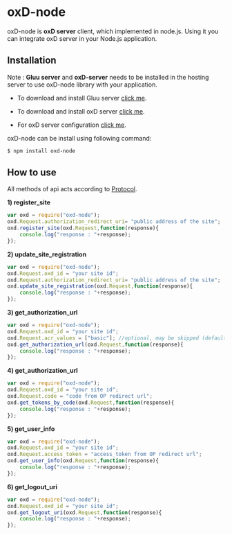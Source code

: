 oxD-node
========

oxD-node is **oxD server** client, which implemented in node.js. Using it you can integrate oxD server in your Node.js application.

Installation
------------

Note : **Gluu server** and **oxD-server** needs to be installed in the hosting server to use oxD-node library with your application.

* To download and install Gluu server [click me](http://www.gluu.org/docs/).

* To download and install oxD server [click me](http://ox.gluu.org/doku.php?id=oxd:rp).

* For oxD server configuration [click me](http://ox.gluu.org/doku.php?id=oxd:home&s[]=mvn).


oxD-node can be install using following command:

```sh
$ npm install oxd-node
```

How to use
-----------

All methods of api acts according to [Protocol](../.././oxdserver/index.md).

**1) register_site**

```js
var oxd = require("oxd-node");
oxd.Request.authorization_redirect_uri= "public address of the site";
oxd.register_site(oxd.Request,function(response){
	console.log("response : "+response);
});
```

**2) update_site_registration**

```js
var oxd = require("oxd-node");
oxd.Request.oxd_id = "your site id";
oxd.Request.authorization_redirect_uri= "public address of the site";
oxd.update_site_registration(oxd.Request,function(response){
	console.log("response : "+response);
});
```

**3) get_authorization_url**

```js
var oxd = require("oxd-node");
oxd.Request.oxd_id = "your site id";
oxd.Request.acr_values = ["basic"]; //optional, may be skipped (default: basic)
oxd.get_authorization_url(oxd.Request,function(response){
	console.log("response : "+response);
});
```

**4) get_authorization_url**

```js
var oxd = require("oxd-node");
oxd.Request.oxd_id = "your site id";
oxd.Request.code = "code from OP redirect url";
oxd.get_tokens_by_code(oxd.Request,function(response){
	console.log("response : "+response);
});
```

**5) get_user_info**

```js
var oxd = require("oxd-node");
oxd.Request.oxd_id = "your site id";
oxd.Request.access_token = "access_token from OP redirect url";
oxd.get_user_info(oxd.Request,function(response){
	console.log("response : "+response);
});
```

**6) get_logout_uri**

```js
var oxd = require("oxd-node");
oxd.Request.oxd_id = "your site id";
oxd.get_logout_uri(oxd.Request,function(response){
	console.log("response : "+response);
});
```

